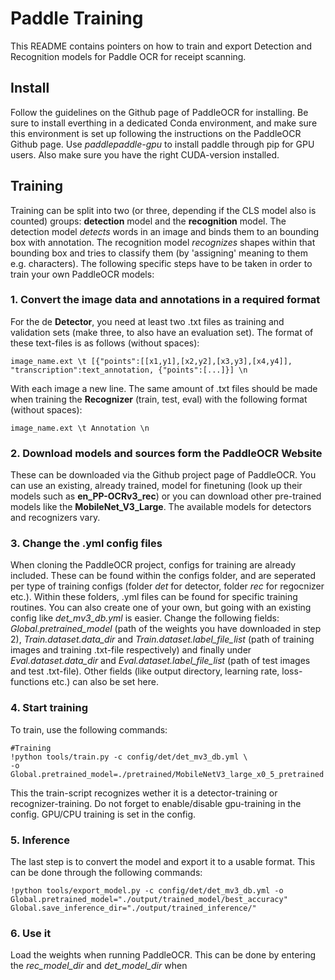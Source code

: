 
# Paddle Training

This README contains pointers on how to train and export Detection and Recognition models for Paddle OCR for receipt scanning.

## Install

Follow the guidelines on the Github page of PaddleOCR for installing. Be sure to install everthing in a dedicated Conda environment, and make sure this environment is set up following the instructions on the PaddleOCR Github page. Use *paddlepaddle-gpu* to install paddle through pip for GPU users. Also make sure you have the right CUDA-version installed.

## Training

Training can be split into two (or three, depending if the CLS model also is counted) groups: **detection** model and the **recognition** model. The detection model _detects_ words in an image and binds them to an bounding box with annotation. The recognition model _recognizes_ shapes within that bounding box and tries to classify them (by 'assigning' meaning to them e.g. characters). The following specific steps have to be taken in order to train your own PaddleOCR models:

### 1. Convert the image data and annotations in a required format

For the de **Detector**, you need at least two .txt files as training and validation sets (make three, to also have an evaluation set). The format of these text-files is as follows (without spaces):

``image_name.ext \t [{"points":[[x1,y1],[x2,y2],[x3,y3],[x4,y4]], "transcription":text_annotation, {"points":[...]}] \n``

With each image a new line. The same amount of .txt files should be made when training the **Recognizer** (train, test, eval) with the following format (without spaces):

``image_name.ext \t Annotation \n``

### 2. Download models and sources form the PaddleOCR Website

These can be downloaded via the Github project page of PaddleOCR. You can use an existing, already trained, model for finetuning (look up their models such as **en_PP-OCRv3_rec**) or you can download other pre-trained models like the **MobileNet_V3_Large**. The available models for detectors and recognizers vary.

### 3. Change the .yml config files 

When cloning the PaddleOCR project, configs for training are already included. These can be found within the configs folder, and are seperated per type of training configs (folder _det_ for detector, folder _rec_ for regocnizer etc.). Within these folders, .yml files can be found for specific training routines. You can also create one of your own, but going with an existing config like _det_mv3_db.yml_ is easier. Change the following fields: *Global.pretrained_model* (path of the weights you have downloaded in step 2), *Train.dataset.data_dir* and *Train.dataset.label_file_list* (path of training images and training .txt-file respectively) and finally under *Eval.dataset.data_dir* and *Eval.dataset.label_file_list* (path of test images and test .txt-file). Other fields (like output directory, learning rate, loss-functions etc.) can also be set here.

### 4. Start training

To train, use the following commands:

    #Training
    !python tools/train.py -c config/det/det_mv3_db.yml \
    -o Global.pretrained_model=./pretrained/MobileNetV3_large_x0_5_pretrained

This the train-script recognizes wether it is a detector-training or recognizer-training. Do not forget to enable/disable gpu-training in the config. GPU/CPU training is set in the config.

### 5. Inference

The last step is to convert the model and export it to a usable format. This can be done through the following commands:

    !python tools/export_model.py -c config/det/det_mv3_db.yml -o
    Global.pretrained_model="./output/trained_model/best_accuracy"
    Global.save_inference_dir="./output/trained_inference/"

### 6. Use it

Load the weights when running PaddleOCR. This can be done by entering the *rec_model_dir* and *det_model_dir* when 
